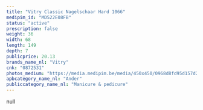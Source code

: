```yaml
---
title: "Vitry Classic Nagelschaar Hard 1066"
medipim_id: "MD522E08FB"
status: "active"
prescription: false
weight: 36
width: 68
length: 149
depth: 7
publicprice: 20.13
brands_name_nl: "Vitry"
cnk: "0872531"
photos_medium: "https://media.medipim.be/media/450x450/0968d8fd95d157d29f284edc574a3075a5a2767e.jpg"
apbcategory_name_nl: "Ander"
publiccategory_name_nl: "Manicure & pedicure"
---
```

null
